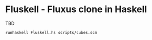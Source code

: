 Fluskell - Fluxus clone in Haskell
==================================

TBD

    runhaskell Fluskell.hs scripts/cubes.scm
